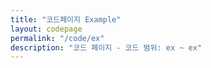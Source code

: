 ```yaml
---
title: "코드페이지 Example"
layout: codepage
permalink: "/code/ex"
description: "코드 페이지 - 코드 범위: ex ~ ex"
---
```



<div class="code tofu"></div>
<div class="code tofu"></div>
<div class="code tofu"></div>
<div class="code tofu"></div>
<div class="code tofu"></div>
<div class="code tofu"></div>
<div class="code tofu"></div>

